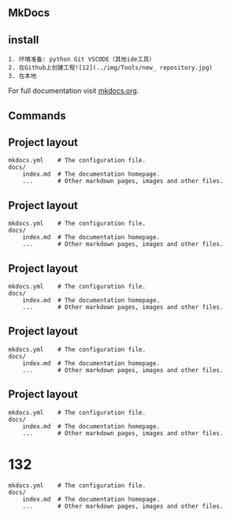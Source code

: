 ## MkDocs


## install

    1. 环境准备: python Git VSCODE（其他ide工具）
    2. 在Github上创建工程![12](../img/Tools/new_ repository.jpg)
    3. 在本地

<!-- ![添加图片](img/new_ repository.jpg) -->
<!-- ![添加图片](/Users/ann/Documents/mkdocs-tutorial/img/Tools/new_ repository.jpg) -->

[//]: # (![Image title]&#40;https://dummyimage.com/600x400/eee/aaa&#41;{ align=center })

[//]: # (![Image title]&#40;https://dummyimage.com/600x400/eee/aaa&#41;{ align=right })

[//]: # (![Image title]&#40;https://dummyimage.com/600x400/eee/aaa&#41;{ width="300" })

[//]: # (![Image title]&#40;https://dummyimage.com/600x400/eee/aaa&#41;{ loading=lazy })
<!-- ![Image title](../img/new_ repository.jpg){ align=right } -->

For full documentation visit [mkdocs.org](https://www.mkdocs.org).

## Commands

[//]: # (* `mkdocs new [dir-name]` - Create a new project.)

[//]: # (* `mkdocs serve` - Start the live-reloading docs server.)

[//]: # (* `mkdocs build` - Build the documentation site.)

[//]: # (* `mkdocs -h` - Print help message and exit.)

## Project layout

    mkdocs.yml    # The configuration file.
    docs/
        index.md  # The documentation homepage.
        ...       # Other markdown pages, images and other files.

## Project layout

    mkdocs.yml    # The configuration file.
    docs/
        index.md  # The documentation homepage.
        ...       # Other markdown pages, images and other files.

## Project layout

    mkdocs.yml    # The configuration file.
    docs/
        index.md  # The documentation homepage.
        ...       # Other markdown pages, images and other files.

## Project layout

    mkdocs.yml    # The configuration file.
    docs/
        index.md  # The documentation homepage.
        ...       # Other markdown pages, images and other files.

## Project layout

    mkdocs.yml    # The configuration file.
    docs/
        index.md  # The documentation homepage.
        ...       # Other markdown pages, images and other files.

# 132

    mkdocs.yml    # The configuration file.
    docs/
        index.md  # The documentation homepage.
        ...       # Other markdown pages, images and other files.
